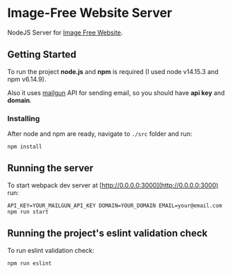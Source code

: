 # Image-Free Website Server
NodeJS Server for [Image Free Website](https://github.com/monext/image-free-website).

## Getting Started

To run the project **node.js** and **npm** is required (I used node v14.15.3 and npm v6.14.9).

Also it uses [mailgun](https://www.mailgun.com/) API for sending email, so you should have **api key** and **domain**.

### Installing

After node and npm are ready, navigate to ```./src``` folder and run:

```
npm install
```

## Running the server

To start webpack dev server at [http://0.0.0.0:3000](http://0.0.0.0:3000) run:

```
API_KEY=YOUR_MAILGUN_API_KEY DOMAIN=YOUR_DOMAIN EMAIL=your@email.com npm run start
```

## Running the project's eslint validation check

To run eslint validation check:

```
npm run eslint
```
